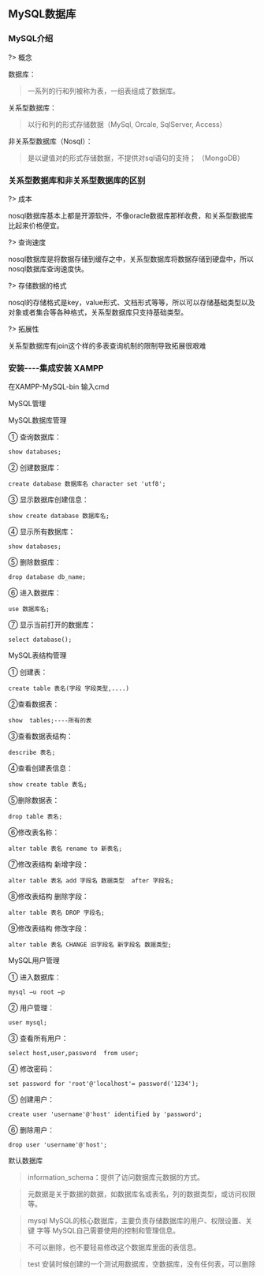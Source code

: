 ## MySQL数据库

### MySQL介绍

?> 概念

数据库：

> 一系列的行和列被称为表，一组表组成了数据库。

关系型数据库：

> 以行和列的形式存储数据（MySql, Orcale, SqlServer, Access）

非关系型数据库（Nosql）：

> 是以键值对的形式存储数据，不提供对sql语句的支持； （MongoDB）

### 关系型数据库和非关系型数据库的区别

?> 成本

nosql数据库基本上都是开源软件，不像oracle数据库那样收费，和关系型数据库比起来价格便宜。

?> 查询速度

nosql数据库是将数据存储到缓存之中，关系型数据库将数据存储到硬盘中，所以nosql数据库查询速度快。

?> 存储数据的格式

nosql的存储格式是key，value形式、文档形式等等，所以可以存储基础类型以及对象或者集合等各种格式，关系型数据库只支持基础类型。

?> 拓展性

关系型数据库有join这个样的多表查询机制的限制导致拓展很艰难

### 安装----集成安装  XAMPP

在XAMPP-MySQL-bin  输入cmd

MySQL管理

MySQL数据库管理

① 查询数据库：

    show databases;

② 创建数据库：

    create database 数据库名 character set 'utf8';

③ 显示数据库创建信息：

    show create database 数据库名;

④ 显示所有数据库：

    show databases;

⑤ 删除数据库：

    drop database db_name;

⑥ 进入数据库：

    use 数据库名;

⑦ 显示当前打开的数据库：

    select database();

MySQL表结构管理

① 创建表：

    create table 表名(字段 字段类型,....)

②查看数据表：

    show  tables;----所有的表

③查看数据表结构：

    describe 表名;

④查看创建表信息：

    show create table 表名;

⑤删除数据表：

    drop table 表名;

⑥修改表名称：

    alter table 表名 rename to 新表名;

⑦修改表结构 新增字段：

    alter table 表名 add 字段名 数据类型  after 字段名;

⑧修改表结构 删除字段：

    alter table 表名 DROP 字段名;

⑨修改表结构 修改字段：

    alter table 表名 CHANGE 旧字段名 新字段名 数据类型;
		
MySQL用户管理

① 进入数据库：

    mysql –u root –p

② 用户管理：

    user mysql;

③ 查看所有用户：

    select host,user,password  from user;

④ 修改密码：

    set password for 'root'@'localhost'= password('1234');

⑤ 创建用户：

    create user 'username'@'host' identified by 'password';

⑥ 删除用户：

    drop user 'username'@'host';

默认数据库

> information_schema：提供了访问数据库元数据的方式。

> 元数据是关于数据的数据，如数据库名或表名，列的数据类型，或访问权限等。

> mysql MySQL的核心数据库，主要负责存储数据库的用户、权限设置、关键
字等 MySQL自己需要使用的控制和管理信息。

> 不可以删除，也不要轻易修改这个数据库里面的表信息。

> test  安装时候创建的一个测试用数据库，空数据库，没有任何表，可以删除